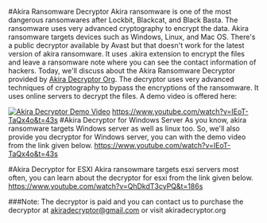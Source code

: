 #Akira Ransomware Decryptor
Akira ransomware is one of the most dangerous ransomwares after Lockbit, Blackcat, and Black Basta. The ransomware uses very advanced cryptography to encrypt the data.
Akira ransomware targets devices such as Windows, Linux, and Mac OS. There's a public decryptor available by Avast but that doesn't work for the latest version of akira ransomware.
It uses .akira extension to encrypt the files and leave a ransomware note where you can see the contact information of hackers.
Today, we'll discuss about the Akira Ransomware Decryptor provided by [Akira Decryptor Org](https://akiradecryptor.org/). The decryptor uses very advanced techniques of cryptography to bypass the encryptions of the ransomware. It uses online servers to decrypt the files.
A demo video is offered here:

[![Akira Decryptor Demo Video](https://img.youtube.com/vi/IEoT-TaQx4o&t=43s/0.jpg)](https://www.youtube.com/watch?v=IEoT-TaQx4o&t=43s)
https://www.youtube.com/watch?v=IEoT-TaQx4o&t=43s
#Akira Decryptor for Windows Server
As you know, akira ransomware targets Windows server as well as linux too. So, we'll also provide you decryptor for Windows server, you can with the demo video from the link given below.
https://www.youtube.com/watch?v=IEoT-TaQx4o&t=43s

#Akira Decryptor for ESXI
Akira ransowmare targets esxi servers most often, you can learn about the decryptor for esxi from the link given below.
https://www.youtube.com/watch?v=QhDkdT3cyPQ&t=186s

###Note: The decryptor is paid and you can contact us to purchase the decryptor at akiradecryptor@gmail.com or visit akiradecryptor.org
